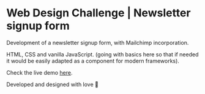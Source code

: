 # Web Design Challenge | Newsletter signup form


Development of a newsletter signup form, with Mailchimp incorporation.

HTML, CSS and vanilla JavaScript.
(going with basics here so that if needed it would be easily adapted as a component for modern frameworks).

Check the live demo [here](https://ctlaranjeiro.github.io/newsletter-form/).

Developed and designed with love 💙
